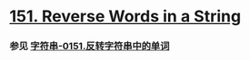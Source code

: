 # [151. Reverse Words in a String](https://leetcode.com/problems/reverse-words-in-a-string/)

### 参见 [字符串-0151.反转字符串中的单词](https://github.com/hd2yao/leetcode/tree/master/string/0151.Reverse-Words-in-a-String)



